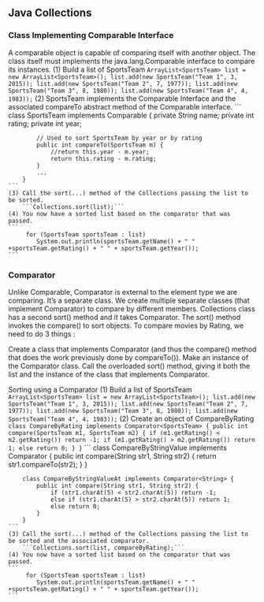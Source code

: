 ## Java Collections

### Class Implementing Comparable Interface
A comparable object is capable of comparing itself with another object.
The class itself must implements the java.lang.Comparable interface to compare its instances.
   (1) Build a list of SportsTeam
    ```
        ArrayList<SportsTeam> list = new ArrayList<SportsTeam>();
        list.add(new SportsTeam("Team 1", 3, 2015));
        list.add(new SportsTeam("Team 2", 7, 1977));
        list.add(new SportsTeam("Team 3", 8, 1980));
        list.add(new SportsTeam("Team 4", 4, 1983));
    ```
    (2) SportsTeam implements the Comparable Interface and the associated compareTo abstract method of the Comparable interface.
    ```
        class SportsTeam implements Comparable<SportsTeam> {
            private String name;
            private int rating;
            private int year;

            // Used to sort SportsTeam by year or by rating
            public int compareTo(SportsTeam m) {
                //return this.year - m.year;
                return this.rating - m.rating;
            }
            ...
        }
    ```
    (3) Call the sort(...) method of the Collections passing the list to be sorted.
        ```Collections.sort(list);```
    (4) You now have a sorted list based on the comparator that was passed.
    ```
         for (SportsTeam sportsTeam : list)
            System.out.println(sportsTeam.getName() + " " +sportsTeam.getRating() + " " + sportsTeam.getYear());
    ```

### Comparator
Unlike Comparable, Comparator is external to the element type we are comparing. It’s a separate class. We create multiple separate classes (that implement Comparator) to compare by different members.
Collections class has a second sort() method and it takes Comparator. The sort() method invokes the compare() to sort objects.
To compare movies by Rating, we need to do 3 things :

Create a class that implements Comparator (and thus the compare() method that does the work previously done by compareTo()).
Make an instance of the Comparator class.
Call the overloaded sort() method, giving it both the list and the instance of the class that implements Comparator.

Sorting using a Comparator
    (1) Build a list of SportsTeam
    ```
        ArrayList<SportsTeam> list = new ArrayList<SportsTeam>();
        list.add(new SportsTeam("Team 1", 3, 2015));
        list.add(new SportsTeam("Team 2", 7, 1977));
        list.add(new SportsTeam("Team 3", 8, 1980));
        list.add(new SportsTeam("Team 4", 4, 1983));
    ```
    (2) Create an object of CompareByRating
    ```
         class CompareByRating implements Comparator<SportsTeam> {
             public int compare(SportsTeam m1, SportsTeam m2) {
                 if (m1.getRating() < m2.getRating()) return -1;
                 if (m1.getRating() > m2.getRating()) return 1;
                 else return 0;
             }
         }
    ```
    ```
        class CompareByStringValue implements Comparator<String> {
            public int compare(String str1, String str2) {
                return str1.compareTo(str2);
            }
        }

        class CompareByStringValueAt implements Comparator<String> {
            public int compare(String str1, String str2) {
                if (str1.charAt(5) < str2.charAt(5)) return -1;
                else if (str1.charAt(5) > str2.charAt(5)) return 1;
                else return 0;
            }
        }
    ```
    (3) Call the sort(...) method of the Collections passing the list to be sorted and the associated comparator.
        ```Collections.sort(list, compareByRating);```
    (4) You now have a sorted list based on the comparator that was passed.
    ```
         for (SportsTeam sportsTeam : list)
            System.out.println(sportsTeam.getName() + " " +sportsTeam.getRating() + " " + sportsTeam.getYear());
    ```